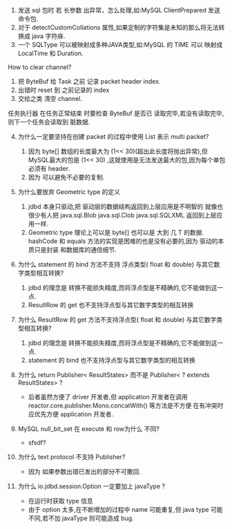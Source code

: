 1. 发送 sql 包时 若 长参数 出异常，怎么处理,如:MySQL ClientPrepared 发送 命令包.
2. 对于 detectCustomCollations 属性,如果定制的字符集是未知的那么将无法转换成 java 字符庥.
3. 一个 SQLType 可以被映射成多种JAVA类型,如:MySQL 的 TIME 可以 映射成 LocalTime 和 Duration.

How to clear channel?

1. 把 ByteBuf 给 Task 之前 记录 packet header index.
2. 出错时 reset 到 之前记录的 index
3. 交给之类 清空 channel.

任务执行器 在任务正常结束 时要检查 ByteBuf 是否已 读取完毕,若没有读取完毕,则下一个任务会读取到 脏数据.

4. 为什么一定要坚持在创建 packet 的过程中使用 List<ByteBuf> 表示 multi packet?
    1. 因为 byte[] 数组的长度最大为 (1<< 30)(超出此长度将抛出异常),但 MySQL最大的包是 (1<< 30)
       ,这就使用是无法发送最大的包,因为每个单包必须有 header.
    2. 因为 可以避免不必要的复制.

5. 为什么要放弃 Geometric type 的定义
    1. jdbd 本身只驱动,把 驱动层的数据结构返回到上层应用是不明智的 就像也很少有人把 java.sql.Blob java.sql.Clob
       java.sql.SQLXML 返回到上层应用一样.
    2. Geometric type 理论上可以是 byte[] 也可以是 大到 几 T 的数据. hashCode 和 equals 方法的实现是困难的也是没有必要的,因为
       驱动的本质只是封装 和数据库的通信细节.

6. 为什么 statement 的 bind 方法不支持 浮点类型( float 和 double) 与其它数字类型相互转换?
    1. jdbd 的理念是 转换不能损失精度,而将浮点型是不精确的,它不能做到这一点.
    2. ResultRow 的 get 也不支持浮点型与其它数字类型的相互转换

7. 为什么 ResultRow 的 get 方法不支持浮点型( float 和 double) 与其它数字类型相互转换?
    1. jdbd 的理念是 转换不能损失精度,而将浮点型是不精确的,它不能做到这一点.
    2. statement 的 bind 也不支持浮点型与其它数字类型的相互转换
8. 为什么 return Publisher&lt; ResultStates> 而不是 Publisher&lt; ? extends ResultStates> ?
    * 后者虽然方便了 driver 开发者,但 application 开发者在调用 reactor.core.publisher.Mono.concatWith() 等方法是不方便
      在有冲突时应优先方便 application 开发者.

9. MySQL null_bit_set 在 execute 和 row为什么 不同?
    * sfsdf?

10. 为什么 text protocol 不支持 Publisher?
    * 因为 如果参数出错已发出的部分不可撒回.

11. 为什么 io.jdbd.session.Option 一定要加上 javaType ?
    * 在运行时获取 type 信息
    * 由于 option 太多,在不断增加的过程中 name 可能重复,但 java type 可能不同,若不加 javaType 则可能造成 bug.
    

    
    
